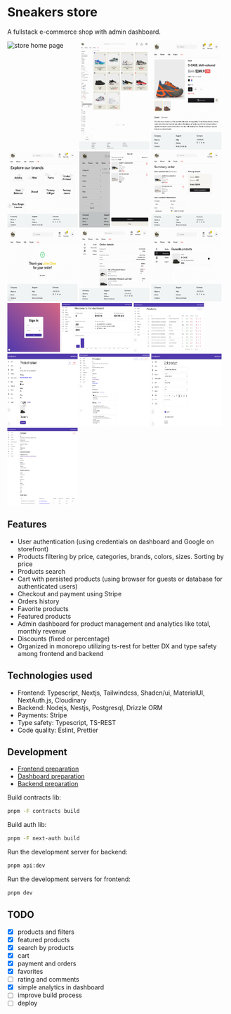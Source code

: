 # Sneakers store

A fullstack e-commerce shop with admin dashboard.

<div style="display:flex;flex-wrap:wrap;gap:4px">
  <img alt="store home page" src="docs/store_home.png" width="160">
  <img alt="store catalog page" src="docs/catalog.png" width="160">
  <img alt="store favorite page" src="docs/product.png" width="160">
  <img alt="store brands page" src="docs/brands.png" width="160">
  <img alt="store cart" src="docs/cart.png" width="160">
  <img alt="store checkout page" src="docs/checkout.png" width="160">
  <img alt="store success page" src="docs/success.png" width="160">
  <img alt="store order page" src="docs/order.png" width="160">
  <img alt="store favorite page" src="docs/favorite.png" width="160">
  <img alt="admin signin page" src="docs/admin_signin.png" width="120">
  <img alt="admin analytics page" src="docs/admin_stats.png" width="160">
  <img alt="admin products page" src="docs/admin_products.png" width="160">
  <img alt="admin product variant details page" src="docs/admin_product_var.png" width="160">
  <img alt="admin product details page" src="docs/admin_product.png" width="160">
  <img alt="admin product form page" src="docs/admin_edit_product.png" width="160">
  <img alt="admin order page" src="docs/admin_order.png" width="160">
</div>

## Features

- User authentication (using credentials on dashboard and Google on storefront)
- Products filtering by price, categories, brands, colors, sizes. Sorting by price
- Products search
- Cart with persisted products (using browser for guests or database for
  authenticated users)
- Checkout and payment using Stripe
- Orders history
- Favorite products
- Featured products
- Admin dashboard for product management and analytics like total, monthly
  revenue
- Discounts (fixed or percentage)
- Organized in monorepo utilizing ts-rest for better DX and type safety among frontend
  and backend

## Technologies used

- Frontend: Typescript, Nextjs, Tailwindcss, Shadcn/ui, MaterialUI,
  NextAuth.js, Cloudinary
- Backend: Nodejs, Nestjs, Postgresql, Drizzle ORM
- Payments: Stripe
- Type safety: Typescript, TS-REST
- Code quality: Eslint, Prettier

## Development

- [Frontend preparation](/apps/web-store/README.md)
- [Dashboard preparation](/apps/dashboard/README.md)
- [Backend preparation](/apps/backend/README.md)

Build contracts lib:

```bash
pnpm -F contracts build
```

Build auth lib:

```bash
pnpm -F next-auth build
```

Run the development server for backend:

```bash
pnpm api:dev
```

Run the development servers for frontend:

```bash
pnpm dev
```

## TODO

- [x] products and filters
- [x] featured products
- [x] search by products
- [x] cart
- [x] payment and orders
- [x] favorites
- [ ] rating and comments
- [x] simple analytics in dashboard
- [ ] improve build process
- [ ] deploy
